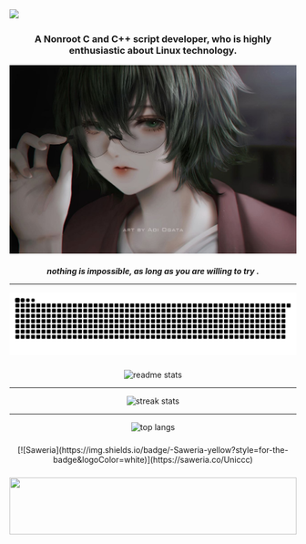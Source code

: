    <img src="https://readme-typing-svg.herokuapp.com/?font=Righteous&size=50&center=true&vCenter=true&width=10/10&height=70&duration=4000&lines=Hi+There!+👋;+I'm+ILLUMI!;" />
</h1>
<h3 align="center">A Nonroot C and C++ script developer, who is highly enthusiastic about Linux technology. </h3>

![git text](/IFS.png)

<h5 align="center">nothing is impossible, as long as you are willing to try . <hr/>

![gif ular](https://github.com/Betrix-ID/Betrix-ID/blob/output/github-contribution-grid-snake.svg)

###
<div align="center">
  <img width="400" src="https://github-readme-stats-salesp07.vercel.app/api?username=Betrix-ID&count_private=true&show_icons=true&theme=nightowl&rank_icon=github&border_radius=10" alt="readme stats" />
  <hr/>
  <img width="400" src="https://github-readme-streak-stats-salesp07.vercel.app/?user=Betrix-ID&count_private=true&theme=nightowl&border_radius=10" alt="streak stats"/>
  <hr/>
  <img width="400" src="https://github-readme-stats-salesp07.vercel.app/api/top-langs/?username=Betrix-ID&hide=HTML&langs_count=8&layout=compact&theme=nightowl&border_radius=10&size_weight=0.5&count_weight=0.5&exclude_repo=github-readme-stats" alt="top langs" />
</div>

###
<div align="center">
[![Saweria](https://img.shields.io/badge/-Saweria-yellow?style=for-the-badge&logoColor=white)](https://saweria.co/Uniccc)
</div>

###
<img src="https://raw.githubusercontent.com/matfantinel/matfantinel/master/waves.svg" width="100%" height="100">


